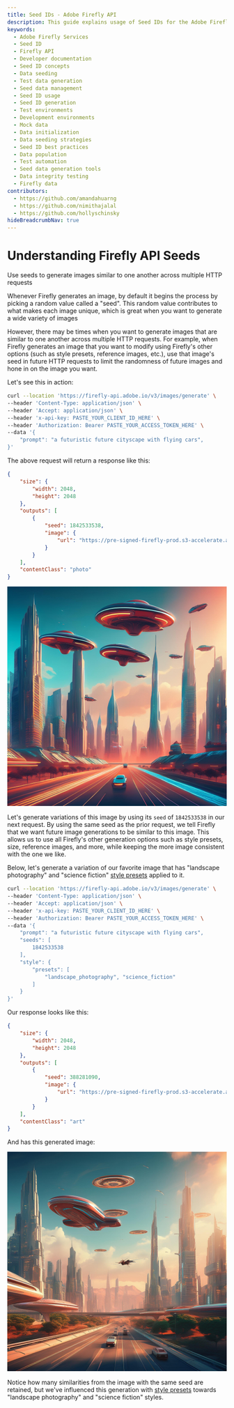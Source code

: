 ```yaml
---
title: Seed IDs - Adobe Firefly API
description: This guide explains usage of Seed IDs for the Adobe Firefly API.
keywords:
  - Adobe Firefly Services
  - Seed ID
  - Firefly API
  - Developer documentation
  - Seed ID concepts
  - Data seeding
  - Test data generation
  - Seed data management
  - Seed ID usage
  - Seed ID generation
  - Test environments
  - Development environments
  - Mock data
  - Data initialization
  - Data seeding strategies
  - Seed ID best practices
  - Data population
  - Test automation
  - Seed data generation tools
  - Data integrity testing
  - Firefly data
contributors:
  - https://github.com/amandahuarng
  - https://github.com/nimithajalal
  - https://github.com/hollyschinsky
hideBreadcrumbNav: true
---
```


# Understanding Firefly API Seeds

Use seeds to generate images similar to one another across multiple HTTP requests

Whenever Firefly generates an image, by default it begins the process by picking a random value called a "seed". This random value contributes to what makes each image unique, which is great when you want to generate a wide variety of images

However, there may be times when you want to generate images that are similar to one another across multiple HTTP requests. For example, when Firefly generates an image that you want to modify using Firefly's other options (such as style presets, reference images, etc.), use that image's seed in future HTTP requests to limit the randomness of future images and hone in on the image you want.

Let's see this in action:

```bash
curl --location 'https://firefly-api.adobe.io/v3/images/generate' \
--header 'Content-Type: application/json' \
--header 'Accept: application/json' \
--header 'x-api-key: PASTE_YOUR_CLIENT_ID_HERE' \
--header 'Authorization: Bearer PASTE_YOUR_ACCESS_TOKEN_HERE' \
--data '{
    "prompt": "a futuristic future cityscape with flying cars",
}'
```

The above request will return a response like this:

```json
{
    "size": {
        "width": 2048,
        "height": 2048
    },
    "outputs": [
        {
            "seed": 1842533538,
            "image": {
                "url": "https://pre-signed-firefly-prod.s3-accelerate.amazonaws.com/images/asdf-1234..."
            }
        }
    ],
    "contentClass": "photo"
}
```

![a picture of a futuristic city 1](../../images/seedless-city-1.jpeg)

Let's generate variations of this image by using its `seed` of `1842533538` in our next request. By using the same seed as the prior request, we tell Firefly that we want future image generations to be similar to this image. This allows us to use all Firefly's other generation options such as style presets, size, reference images, and more, while keeping the more image consistent with the one we like.

Below, let's generate a variation of our favorite image that has "landscape photography" and "science fiction" [style presets](../styles/index.md) applied to it.

```bash
curl --location 'https://firefly-api.adobe.io/v3/images/generate' \
--header 'Content-Type: application/json' \
--header 'Accept: application/json' \
--header 'x-api-key: PASTE_YOUR_CLIENT_ID_HERE' \
--header 'Authorization: Bearer PASTE_YOUR_ACCESS_TOKEN_HERE' \
--data '{
    "prompt": "a futuristic future cityscape with flying cars",
    "seeds": [
        1842533538
    ],
    "style": {
        "presets": [
            "landscape_photography", "science_fiction"
        ]
    }
}'
```

Our response looks like this:

```json
{
    "size": {
        "width": 2048,
        "height": 2048
    },
    "outputs": [
        {
            "seed": 388281090,
            "image": {
                "url": "https://pre-signed-firefly-prod.s3-accelerate.amazonaws.com/images/dfgh-1234..."
            }
        }
    ],
    "contentClass": "art"
}
```

And has this generated image:

![a variation of futuristic city 1](../../images/seeded-city-1.jpeg)

Notice how many similarities from the image with the same seed are retained, but we've influenced this generation with [style presets](../styles/index.md) towards "landscape photography" and "science fiction" styles.
